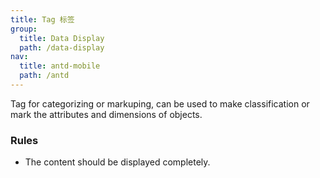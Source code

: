 ```yaml
---
title: Tag 标签
group:
  title: Data Display
  path: /data-display
nav:
  title: antd-mobile
  path: /antd
---
```


Tag for categorizing or markuping, can be used to make classification or mark the attributes and dimensions of objects.

### Rules

- The content should be displayed completely.

<code src="./demos/basic.tsx" />

<API/>
